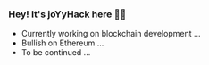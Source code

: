 ### Hey! It's joYyHack here 👨‍💻
- Currently working on blockchain development ...
- Bullish on Ethereum ...
- To be continued ...
